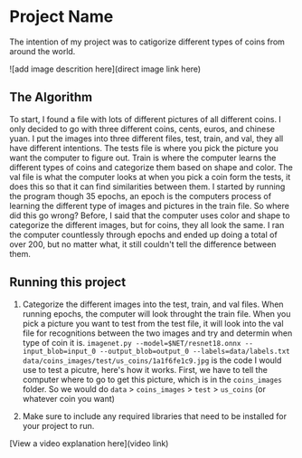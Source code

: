 # Project Name

The intention of my project was to catigorize different types of coins from around the world.

![add image descrition here](direct image link here)

## The Algorithm

To start, I found a file with lots of different pictures of all different coins. I only decided to go with three different coins, cents, euros, and chinese yuan. I put the images into three different files, test, train, and val, they all have different intentions. The tests file is where you pick the picture you want the computer to figure out. Train is where the computer learns the different types of coins and categorize them based on shape and color. The val file is what the computer looks at when you pick a coin form the tests, it does this so that it can find similarities between them. I started by running the program though 35 epochs, an epoch is the computers process of learning the different type of images and pictures in the train file. So where did this go wrong? Before, I said that the computer uses color and shape to categorize the different images, but for coins, they all look the same. I ran the computer countlessly through epochs and ended up doing a total of over 200, but no matter what, it still couldn't tell the difference between them.

## Running this project

1. Categorize the different images into the test, train, and val files. When running epochs, the computer will look throught the train file. When you pick a picture you want to test from the test file, it will look into the val file for recognitions between the two images and try and determin when type of coin it is. `imagenet.py --model=$NET/resnet18.onnx --input_blob=input_0 --output_blob=output_0 --labels=data/labels.txt data/coins_images/test/us_coins/1a1f6fe1c9.jpg` is the code I would use to test a picutre, here's how it works. First, we have to tell the computer where to go to get this picture, which is in the `coins_images` folder. So we would do `data` > `coins_images` > `test` > `us_coins` (or whatever coin you want)

2. Make sure to include any required libraries that need to be installed for your project to run.

[View a video explanation here](video link)
